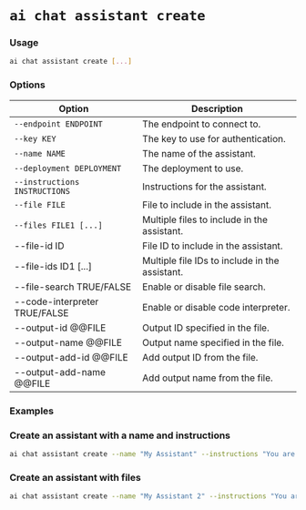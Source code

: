 # `ai chat assistant create`

### Usage
``` bash
ai chat assistant create [...]
```

### Options

| Option               | Description                                    |
|----------------------|------------------------------------------------|
| `--endpoint ENDPOINT`  | The endpoint to connect to.                    |
| `--key KEY`            | The key to use for authentication.             |
| `--name NAME`          | The name of the assistant.                     |
| `--deployment DEPLOYMENT`  | The deployment to use.                     |
| `--instructions INSTRUCTIONS` | Instructions for the assistant.        |
| `--file FILE`          | File to include in the assistant.              |
| `--files FILE1 [...]`  | Multiple files to include in the assistant.    |
| --file-id ID         | File ID to include in the assistant.           |
| --file-ids ID1 [...] | Multiple file IDs to include in the assistant. |
| --file-search TRUE/FALSE | Enable or disable file search.             |
| --code-interpreter TRUE/FALSE | Enable or disable code interpreter.   |
| --output-id @@FILE   | Output ID specified in the file.               |
| --output-name @@FILE | Output name specified in the file.             |
| --output-add-id @@FILE | Add output ID from the file.                 |
| --output-add-name @@FILE | Add output name from the file.             |

### Examples

### Create an assistant with a name and instructions
``` bash title="Create an assistant with a name and instructions"
ai chat assistant create --name "My Assistant" --instructions "You are a helpful Assistant."
```

### Create an assistant with files
``` bash title="Create an assistant with files"
ai chat assistant create --name "My Assistant 2" --instructions "You are a helpful Assistant." --files "**/*.md"
```
